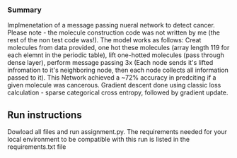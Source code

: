 ### Summary ###

Implmenetation of a message passing nueral network to detect cancer. Please note - the molecule construction code was not written by me (the rest of the non test code was!). The model works as follows: Creat molecules from data provided, one hot these molecules (array length 119 for each elemnt in the periodic table), lift one-hotted molecules (pass through dense layer), perform message passing 3x (Each node sends it's lifted infromation to it's neighboring node, then each node collects all information passed to it). This Network achieved a ~72% accuracy in predciting if a given molecule was cancerous. Gradient descent done using classic loss calculation - sparse categorical cross entropy, followed by gradient update.

## Run instructions ##
Dowload all files and run assignment.py. The requirements needed for your local environment to be compatible with this run is listed in the requirements.txt file 
